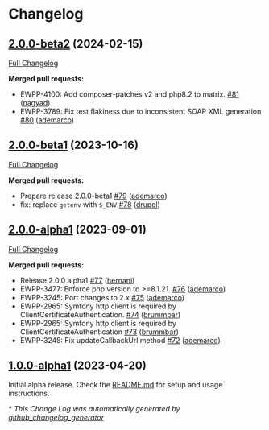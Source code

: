 # Changelog

## [2.0.0-beta2](https://github.com/openeuropa/epoetry-client/tree/2.0.0-beta2) (2024-02-15)

[Full Changelog](https://github.com/openeuropa/epoetry-client/compare/2.0.0-beta1...2.0.0-beta2)

**Merged pull requests:**

- EWPP-4100: Add composer-patches v2 and php8.2 to matrix. [\#81](https://github.com/openeuropa/epoetry-client/pull/81) ([nagyad](https://github.com/nagyad))
- EWPP-3789: Fix test flakiness due to inconsistent SOAP XML generation [\#80](https://github.com/openeuropa/epoetry-client/pull/80) ([ademarco](https://github.com/ademarco))

## [2.0.0-beta1](https://github.com/openeuropa/epoetry-client/tree/2.0.0-beta1) (2023-10-16)

[Full Changelog](https://github.com/openeuropa/epoetry-client/compare/2.0.0-alpha1...2.0.0-beta1)

**Merged pull requests:**

- Prepare release 2.0.0-beta1 [\#79](https://github.com/openeuropa/epoetry-client/pull/79) ([ademarco](https://github.com/ademarco))
- fix: replace `getenv` with `$_ENV` [\#78](https://github.com/openeuropa/epoetry-client/pull/78) ([drupol](https://github.com/drupol))

## [2.0.0-alpha1](https://github.com/openeuropa/epoetry-client/tree/2.0.0-alpha1) (2023-09-01)

[Full Changelog](https://github.com/openeuropa/epoetry-client/compare/1.0.0-alpha1...2.0.0-alpha1)

**Merged pull requests:**

- Release 2.0.0 alpha1 [\#77](https://github.com/openeuropa/epoetry-client/pull/77) ([hernani](https://github.com/hernani))
- EWPP-3477: Enforce php version to \>=8.1.21. [\#76](https://github.com/openeuropa/epoetry-client/pull/76) ([ademarco](https://github.com/ademarco))
- EWPP-3245: Port changes to 2.x [\#75](https://github.com/openeuropa/epoetry-client/pull/75) ([ademarco](https://github.com/ademarco))
- EWPP-2965: Symfony http client is required by ClientCertificateAuthentication. [\#74](https://github.com/openeuropa/epoetry-client/pull/74) ([brummbar](https://github.com/brummbar))
- EWPP-2965: Symfony http client is required by ClientCertificateAuthentication [\#73](https://github.com/openeuropa/epoetry-client/pull/73) ([brummbar](https://github.com/brummbar))
- EWPP-3245: Fix updateCallbackUrl method [\#72](https://github.com/openeuropa/epoetry-client/pull/72) ([ademarco](https://github.com/ademarco))

## [1.0.0-alpha1](https://github.com/openeuropa/oe_theme/tree/1.0.0-alpha1) (2023-04-20)

Initial alpha release. Check the [README.md](./README.md) for setup and usage instructions.

\* *This Change Log was automatically generated by [github_changelog_generator](https://github.com/skywinder/Github-Changelog-Generator)*